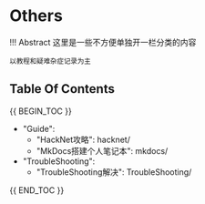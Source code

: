 # Others

!!! Abstract
    这里是一些不方便单独开一栏分类的内容

    以教程和疑难杂症记录为主

## Table Of Contents

{{ BEGIN_TOC }}

- "Guide":
  - "HackNet攻略": hacknet/
  - "MkDocs搭建个人笔记本": mkdocs/
- "TroubleShooting":
  - "TroubleShooting解决": TroubleShooting/

{{ END_TOC }}
